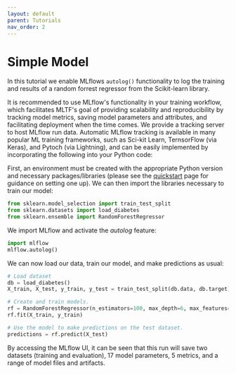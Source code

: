 ```yaml
---
layout: default
parent: Tutorials
nav_order: 2
---
```

Simple Model
============
In this tutorial we enable MLflows `autolog()` functionality to log the training and results of a random forrest regressor from the Scikit-learn library.

It is recommended to use MLflow's functionality in your training workflow, which facilitates MLTF's goal of providing scalability and reproducibility by tracking model metrics, saving model parameters and attributes, and facilitating deployment when the time comes. We provide a tracking server to host MLflow run data. Automatic MLflow tracking is available in many popular ML training frameworks, such as Sci-kit Learn, TernsorFlow (via Keras), and Pytoch (via Lightning), and can be easily implemented by incorporating the following into your Python code:

First, an environment must be created with the appropriate Python version and necessary packages/libraries (please see the [quickstart](../quickstart.html) page for guidance on setting one up). 
We can then import the libraries necessary to train our model:
```python
from sklearn.model_selection import train_test_split
from sklearn.datasets import load_diabetes
from sklearn.ensemble import RandomForestRegressor
```

We import MLflow and activate the _autolog_ feature:
```python
import mlflow
mlflow.autolog()
```

We can now load our data, train our model, and make predictions as usual:
```python
# Load dataset
db = load_diabetes()
X_train, X_test, y_train, y_test = train_test_split(db.data, db.target)

# Create and train models.
rf = RandomForestRegressor(n_estimators=100, max_depth=6, max_features=3)
rf.fit(X_train, y_train)

# Use the model to make predictions on the test dataset.
predictions = rf.predict(X_test)
```

By accessing the MLflow UI, it can be seen that this run will save two datasets (training and evaluation), 17 model parameters, 5 metrics, and a range of model files and artifacts. 


